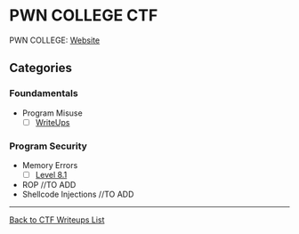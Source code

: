 # PWN COLLEGE CTF

PWN COLLEGE: [Website](<https://pwn.college/>)

## Categories

### Foundamentals 
- Program Misuse
  - [ ] [WriteUps](/pwn-college/Foundamentals/program-misuse/challenges.md)

### Program Security

- Memory Errors
   - [ ] [Level 8.1](</pwn-college/Program-Security/memory-errors/level8/challenge.md>)
- ROP
   //TO ADD
- Shellcode Injections
   //TO ADD

---
<a href="/README.md" class="btn">Back to CTF Writeups List</a>
